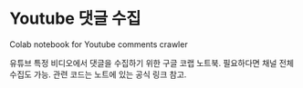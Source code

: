 # Youtube 댓글 수집

Colab notebook for Youtube comments crawler

유튜브 특정 비디오에서 댓글을 수집하기 위한 구글 코랩 노트북.
필요하다면 채널 전체 수집도 가능. 관련 코드는 노트에 있는 공식 링크 참고.
